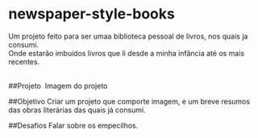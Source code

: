 # newspaper-style-books
Um projeto feito para ser umaa biblioteca pessoal de livros, nos quais ja consumi. 
<br>
Onde estarão imbuídos livros que li desde a minha infância até os mais recentes.
<br>
<br>

##Projeto
<img> Imagem do projeto

##Objetivo
Criar um projeto que comporte imagem, e um breve resumos das obras literárias das quais já consumi.

##Desafios
Falar sobre os empecilhos.
